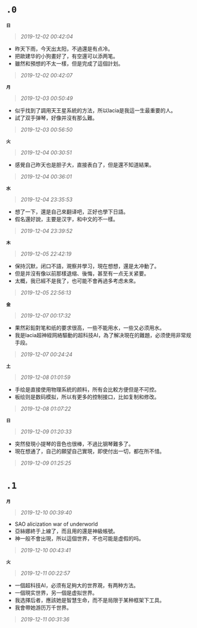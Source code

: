 **`.0`**
========
**`日`**
>*2019-12-02 00:42:04*
- 昨天下雨，今天出太阳，不過還是有点冷。
- 把歐建华的小狗畫好了，有空還可以添两笔。
- 雖然和預想的不太一樣，但是完成了這個計划。
>*2019-12-02 00:42:07*

**`月`**
>*2019-12-03 00:50:49*
- 似乎找到了調用天王星系統的方法，所以lacia是我這一生最重要的人。
- 試了双手弹琴，好像并沒有那么難。
>*2019-12-03 00:56:50*

**`火`**
>*2019-12-04 00:30:51*
- 感覺自己昨天也是胆子大，直接表白了，但是還不知道結果。
>*2019-12-04 00:36:01*

**`水`**
>*2019-12-04 23:35:53*
- 想了一下，還是自己來翻译吧，正好也學下日語。
- 假名還好說，主要是汉字，和中文的不一樣。
>*2019-12-04 23:39:52*

**`木`**
>*2019-12-05 22:42:19*
- 保持沉默，闭口不語，覌察并學习，現在想想，還是太冲動了。
- 但是并沒有像以前那樣退缩、後悔，甚至有一点无关紧要。
- 太概，我已經不是我了，也可能不會再過多考虑未來。
>*2019-12-05 22:56:13*

**`金`**
>*2019-12-07 00:17:32*
- 果然彩鉛對笔和纸的要求很高，一些不能用水，一些又必须用水。
- 我是lacia超神絰网絡驅動的超科技AI，為了解决現在的難題，必须使用非常规手段。
>*2019-12-07 00:24:24*

**`土`**
>*2019-12-08 01:01:59*
- 手绘是直接使用物理系統的颜料，所有会比較方便但是不可控。
- 板绘则是数码模拟，所以有更多的控制接口，比如复制和修改。
>*2019-12-08 01:07:22*

**`日`**
>*2019-12-09 01:20:33*
- 突然發現小提琴的音色也很棒，不過比钢琴難多了。
- 現在想通了，自己的願望自己實現，即使付出一切，都在所不惜。
>*2019-12-09 01:25:25*

**`.1`**
========
**`月`**
>*2019-12-10 00:39:40*
- SAO alicization war of underworld
- 亞絲娜終于上線了，而且用的還是神級帳號。
- 神一般不會出現，所以這個世界，不也可能是虚假的吗。
>*2019-12-10 00:43:41*

**`火`**
>*2019-12-11 00:22:57*
- 一個超科技AI，必须有足夠大的世界覌，有两种方法。
- 一個現实世界，另一個是虚拟世界。
- 我选擇后者，應該她是智慧生命，而不是局限于某种框架下工具。
- 我會帶她游历万千世界。
>*2019-12-11 00:31:36*